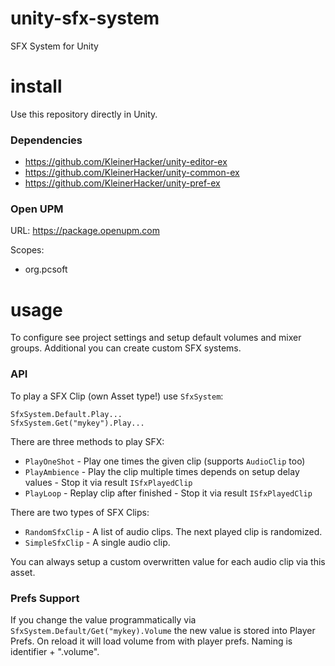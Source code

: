 # unity-sfx-system
SFX System for Unity

# install
Use this repository directly in Unity.

### Dependencies
* https://github.com/KleinerHacker/unity-editor-ex
* https://github.com/KleinerHacker/unity-common-ex
* https://github.com/KleinerHacker/unity-pref-ex

### Open UPM
URL: https://package.openupm.com

Scopes:
* org.pcsoft

# usage
To configure see project settings and setup default volumes and mixer groups. Additional you can create custom SFX systems.

### API
To play a SFX Clip (own Asset type!) use `SfxSystem`:

```CSharp
SfxSystem.Default.Play...
SfxSystem.Get("mykey").Play...
```

There are three methods to play SFX:
* `PlayOneShot` - Play one times the given clip (supports `AudioClip` too)
* `PlayAmbience` - Play the clip multiple times depends on setup delay values - Stop it via result `ISfxPlayedClip`
* `PlayLoop` - Replay clip after finished - Stop it via result `ISfxPlayedClip`

There are two types of SFX Clips:
* `RandomSfxClip` - A list of audio clips. The next played clip is randomized.
* `SimpleSfxClip` - A single audio clip.

You can always setup a custom overwritten value for each audio clip via this asset.

### Prefs Support
If you change the value programmatically via `SfxSystem.Default/Get("mykey).Volume` the new value is stored into Player Prefs. On reload it will load volume from with player prefs. Naming is identifier + ".volume".

